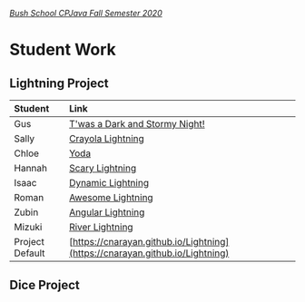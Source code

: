 [_Bush School CPJava Fall Semester 2020_](https://chandrunarayan.github.io/cpjava/)
# Student Work

## Lightning Project

| Student | Link
| :--- | :--- |
| Gus | [T'was a Dark and Stormy Night!](https://GusCrowley.github.io/Lightning)
| Sally | [Crayola Lightning](https://SallyWolff.github.io/Drawing)
| Chloe | [Yoda](https://chloeb777.github.io/Lightning)
| Hannah | [Scary Lightning](https://hannahrheajiang.github.io/Lightning)
| Isaac | [Dynamic Lightning](https://iZak-1.github.io/Lightning)
| Roman | [Awesome Lightning](https://RomanEmpire42.github.io/Lightning)
| Zubin | [Angular Lightning](https://zubeisanoob.github.io/Lightning)
| Mizuki | [River Lightning](https://MizukiYates.github.io/Lightning)
| Project Default | [https://cnarayan.github.io/Lightning](https://cnarayan.github.io/Lightning)

## Dice Project

